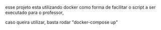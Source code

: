 esse projeto esta utilizando docker como forma de facilitar o script a ser executado para o professor, 

caso queira utilizar, basta rodar "docker-compose up"